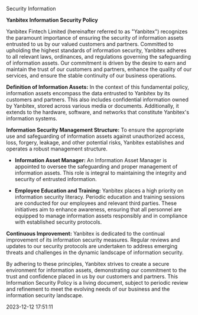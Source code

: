 Security Information


**Yanbitex Information Security Policy**


Yanbitex Fintech Limited (hereinafter referred to as "Yanbitex") recognizes the paramount importance of ensuring the security of information assets entrusted to us by our valued customers and partners. Committed to upholding the highest standards of information security, Yanbitex adheres to all relevant laws, ordinances, and regulations governing the safeguarding of information assets. Our commitment is driven by the desire to earn and maintain the trust of our customers and partners, enhance the quality of our services, and ensure the stable continuity of our business operations.


**Definition of Information Assets:** In the context of this fundamental policy, information assets encompass the data entrusted to Yanbitex by its customers and partners. This also includes confidential information owned by Yanbitex, stored across various media or documents. Additionally, it extends to the hardware, software, and networks that constitute Yanbitex's information systems.


**Information Security Management Structure:** To ensure the appropriate use and safeguarding of information assets against unauthorized access, loss, forgery, leakage, and other potential risks, Yanbitex establishes and operates a robust management structure.


-   **Information Asset Manager:** An Information Asset Manager is appointed to oversee the safeguarding and proper management of information assets. This role is integral to maintaining the integrity and security of entrusted information.


-   **Employee Education and Training:** Yanbitex places a high priority on information security literacy. Periodic education and training sessions are conducted for our employees and relevant third parties. These initiatives aim to enhance awareness, ensuring that all personnel are equipped to manage information assets responsibly and in compliance with established security protocols.


**Continuous Improvement:** Yanbitex is dedicated to the continual improvement of its information security measures. Regular reviews and updates to our security protocols are undertaken to address emerging threats and challenges in the dynamic landscape of information security.


By adhering to these principles, Yanbitex strives to create a secure environment for information assets, demonstrating our commitment to the trust and confidence placed in us by our customers and partners. This Information Security Policy is a living document, subject to periodic review and refinement to meet the evolving needs of our business and the information security landscape.


2023-12-12 17:51:11
